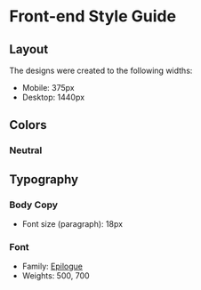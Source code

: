 # Front-end Style Guide

## Layout

The designs were created to the following widths:

- Mobile: 375px
- Desktop: 1440px

## Colors

### Neutral


## Typography

### Body Copy

- Font size (paragraph): 18px

### Font

- Family: [Epilogue](https://fonts.google.com/specimen/Epilogue)
- Weights: 500, 700
